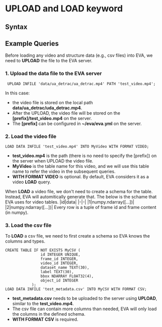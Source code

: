 # UPLOAD and LOAD keyword

## Syntax

## Example Queries

Before loading any video and structure data (e.g., csv files) into EVA, we need to **UPLOAD** the file to the EVA server.

### 1. Upload the data file to the EVA server

```mysql
 UPLOAD INFILE 'data/ua_detrac/ua_detrac.mp4' PATH 'test_video.mp4';
```

In this case:
- the video file is stored on the local path **data/ua_detrac/uda_detrac.mp4**.
- After the UPLOAD, the video file will be stored on the **[prefix]/test_video.mp4** on the server. 
- The **[prefix]** can be configured in **~/eva/eva.yml** on the server. 

### 2. Load the video file

```mysql
LOAD DATA INFILE 'test_video.mp4' INTO MyVideo WITH FORMAT VIDEO;
```
- **test_video.mp4** is the path (there is no need to specify the [prefix]) on the server when UPLOAD the video file.
- **MyVideo** is the table name for this video, and we will use this table name to refer the video in the subsequent queries.
- **WITH FORMAT VIDEO** is optional. By default, EVA considers it as a video **LOAD** query. 

When **LOAD** a video file, we don't need to create a schema for the table. Instead, EVA will automitically generate that.
The below is the schame that EVA uses for video tables.
|id|data|
|-|-|
|1|numpy.ndarray([...])|
|2|numpy.ndarray([...])|
Every row is a tuple of frame id and frame content (in numpy).

### 3. Load the csv file

To **LOAD** a csv file, we need to first create a schema so EVA knows the columns and types. 

```mysql
CREATE TABLE IF NOT EXISTS MyCSV (
                id INTEGER UNIQUE,
                frame_id INTEGER,
                video_id INTEGER,
                dataset_name TEXT(30),
                label TEXT(30),
                bbox NDARRAY FLOAT32(4),
                object_id INTEGER
            );
LOAD DATA INFILE 'test_metadata.csv' INTO MyCSV WITH FORMAT CSV;
```

- **test_metadata.csv** needs to be uploaded to the server using **UPLOAD**, similar to the **test_video.mp4**.
- The csv file can contain more columns than needed, EVA will only load the columns in the defined schema.
- **WITH FORMAT CSV** is required.





